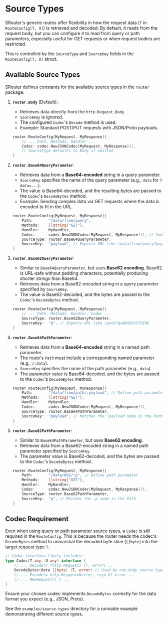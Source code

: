 # Source Types

SRouter's generic routes offer flexibility in how the request data (`T` in `RouteConfig[T, U]`) is retrieved and decoded. By default, it reads from the request body, but you can configure it to read from query or path parameters, especially useful for GET requests or when request bodies are restricted.

This is controlled by the `SourceType` and `SourceKey` fields in the `RouteConfig[T, U]` struct.

## Available Source Types

SRouter defines constants for the available source types in the `router` package:

1.  **`router.Body`** (Default):
    *   Retrieves data directly from the `http.Request.Body`.
    *   `SourceKey` is ignored.
    *   The configured `Codec`'s `Decode` method is used.
    *   Example: Standard POST/PUT requests with JSON/Proto payloads.

    ```go
    router.RouteConfig[MyRequest, MyResponse]{
        // ... Path, Methods, Handler ...
        Codec: codec.NewJSONCodec[MyRequest, MyResponse](),
        // SourceType defaults to Body if omitted
    }
    ```

2.  **`router.Base64QueryParameter`**:
    *   Retrieves data from a **Base64-encoded** string in a query parameter.
    *   `SourceKey` specifies the name of the query parameter (e.g., `data` for `?data=...`).
    *   The value is Base64-decoded, and the resulting bytes are passed to the `Codec`'s `DecodeBytes` method.
    *   Example: Sending complex data via GET requests where the data is encoded to fit in the URL.

    ```go
    router.RouteConfig[MyRequest, MyResponse]{
        Path:       "/data/from/query",
        Methods:    []string{"GET"},
        Handler:    MyHandler,
        Codec:      codec.NewJSONCodec[MyRequest, MyResponse](), // Codec still needed for DecodeBytes
        SourceType: router.Base64QueryParameter,
        SourceKey:  "payload", // Expects URL like /data/from/query?payload=BASE64STRING
    }
    ```

3.  **`router.Base62QueryParameter`**:
    *   Similar to `Base64QueryParameter`, but uses **Base62 encoding**. Base62 is URL-safe without padding characters, potentially producing shorter strings than Base64.
    *   Retrieves data from a Base62-encoded string in a query parameter specified by `SourceKey`.
    *   The value is Base62-decoded, and the bytes are passed to the `Codec`'s `DecodeBytes` method.

    ```go
    router.RouteConfig[MyRequest, MyResponse]{
        // ... Path, Methods, Handler, Codec ...
        SourceType: router.Base62QueryParameter,
        SourceKey:  "q", // Expects URL like /path?q=BASE62STRING
    }
    ```

4.  **`router.Base64PathParameter`**:
    *   Retrieves data from a **Base64-encoded** string in a named path parameter.
    *   The route's `Path` must include a corresponding named parameter (e.g., `/:data`).
    *   `SourceKey` specifies the name of the path parameter (e.g., `data`).
    *   The parameter value is Base64-decoded, and the bytes are passed to the `Codec`'s `DecodeBytes` method.

    ```go
    router.RouteConfig[MyRequest, MyResponse]{
        Path:       "/data/from/path/:payload", // Define path parameter
        Methods:    []string{"GET"},
        Handler:    MyHandler,
        Codec:      codec.NewJSONCodec[MyRequest, MyResponse](),
        SourceType: router.Base64PathParameter,
        SourceKey:  "payload", // Matches the :payload name in the Path
    }
    ```

5.  **`router.Base62PathParameter`**:
    *   Similar to `Base64PathParameter`, but uses **Base62 encoding**.
    *   Retrieves data from a Base62-encoded string in a named path parameter specified by `SourceKey`.
    *   The parameter value is Base62-decoded, and the bytes are passed to the `Codec`'s `DecodeBytes` method.

    ```go
    router.RouteConfig[MyRequest, MyResponse]{
        Path:       "/data/b62/:p", // Define path parameter
        Methods:    []string{"GET"},
        Handler:    MyHandler,
        Codec:      codec.NewJSONCodec[MyRequest, MyResponse](),
        SourceType: router.Base62PathParameter,
        SourceKey:  "p", // Matches the :p name in the Path
    }
    ```

## Codec Requirement

Even when using query or path parameter source types, a `Codec` is still required in the `RouteConfig`. This is because the router needs the codec's `DecodeBytes` method to unmarshal the decoded byte slice (`[]byte`) into the target request type `T`.

```go
// Codec interface likely includes:
type Codec[T any, U any] interface {
    // ... Decode(r *http.Request) (T, error) ...
    DecodeBytes(data []byte) (T, error) // Used by non-Body source types
    // ... Encode(w http.ResponseWriter, resp U) error ...
    // ... NewRequest() T ...
}
```

Ensure your chosen codec implements `DecodeBytes` correctly for the data format you expect (e.g., JSON, Proto).

See the `examples/source-types` directory for a runnable example demonstrating different source types.
